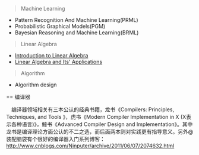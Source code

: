 > Machine Learning

- Pattern Recognition And Machine Learning(PRML)
- Probabilistic Graphical Models(PGM)
- Bayesian Reasoning and Machine Learning(BRML)



> Linear Algebra

- [Introduction to Linear Algebra](http://genes.mit.edu/burgelab/yarden/strang_linear_algebra.pdf)
- [Linear Algebra and Its' Applications](http://math.bnu.edu.cn/~lijiequan/publications/Strang_Linear.Algebra.and.Its.Applications.4ed.pdf)

> Algorithm

- Algorithm design



== 编译器

　编译器领域相关有三本公认的经典书籍，龙书《Compilers: Principles, Techniques, and Tools 》，虎书《Modern Compiler Implementation in X (X表示各种语言)》，鲸书《Advanced Compiler Design and Implementation》。其中龙书是编译理论方面公认的不二之选，而后面两本则对实践更有指导意义。另外@装配脑袋有个很好的编译器入门系列博客：http://www.cnblogs.com/Ninputer/archive/2011/06/07/2074632.html


